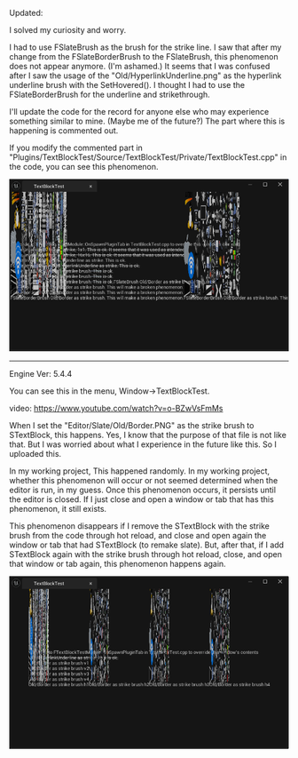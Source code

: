 Updated: 

I solved my curiosity and worry.

I had to use FSlateBrush as the brush for the strike line. I saw that after my change from the FSlateBorderBrush to the FSlateBrush, this phenomenon does not appear anymore. (I'm ashamed.) It seems that I was confused after I saw the usage of the "Old/HyperlinkUnderline.png" as the hyperlink underline brush with the SetHovered(). I thought I had to use the FSlateBorderBrush for the underline and strikethrough.

I'll update the code for the record for anyone else who may experience something similar to mine. (Maybe me of the future?) The part where this is happening is commented out. 

If you modify the commented part in "Plugins/TextBlockTest/Source/TextBlockTest/Private/TextBlockTest.cpp" in the code, you can see this phenomenon.

![Screenshot](https://github.com/hyaniner/UnrealSTextBlockBrokenWithStrikeBrush/blob/main/Screenshots/after.png)

---

Engine Ver: 5.4.4

You can see this in the menu, Window->TextBlockTest.

video: https://www.youtube.com/watch?v=o-BZwVsFmMs

When I set the "Editor/Slate/Old/Border.PNG" as the strike brush to STextBlock, this happens. Yes, I know that the purpose of that file is not like that. But I was worried about what I experience in the future like this. So I uploaded this. 

In my working project, This happened randomly. In my working project, whether this phenomenon will occur or not seemed determined when the editor is run, in my guess. Once this phenomenon occurs, it persists until the editor is closed. If I just close and open a window or tab that has this phenomenon, it still exists. 

This phenomenon disappears if I remove the STextBlock with the strike brush from the code through hot reload, and close and open again the window or tab that had STextBlock (to remake slate). But, after that, if I add STextBlock again with the strike brush through hot reload, close, and open that window or tab again, this phenomenon happens again.

![Screenshot](https://github.com/hyaniner/UnrealSTextBlockBrokenWithStrikeBrush/blob/main/Screenshots/Clipboard_10-16-2024_012.png)


